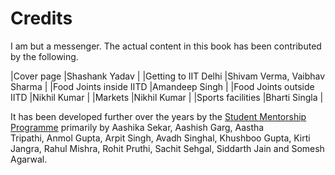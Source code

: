 # Credits
I am but a messenger. The actual content in this book has been contributed by the following.

|Cover page                 |Shashank Yadav               |
|Getting to IIT Delhi       |Shivam Verma, Vaibhav Sharma |
|Food Joints inside IITD    |Amandeep Singh               |
|Food Joints outside IITD   |Nikhil Kumar                 |
|Markets                    |Nikhil Kumar                 |
|Sports facilities          |Bharti Singla               |

It has been developed further over the years by the [Student Mentorship Programme](http://www.smp.iitd.ac.in) primarily by Aashika Sekar, Aashish Garg, Aastha Tripathi, Anmol Gupta, Arpit Singh, Avadh Singhal, Khushboo Gupta, Kirti Jangra, Rahul Mishra, Rohit Pruthi, Sachit Sehgal, Siddarth Jain and Somesh Agarwal.

